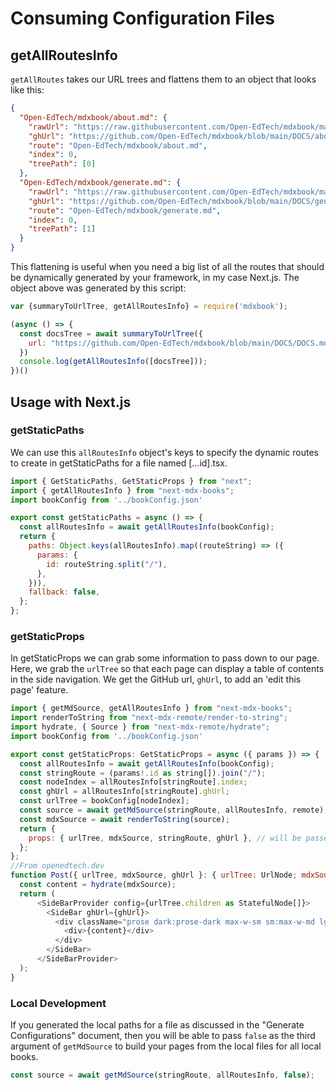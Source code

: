 # Consuming Configuration Files

## getAllRoutesInfo
`getAllRoutes` takes our URL trees and flattens them to an object that looks like this: 
```json
{
  "Open-EdTech/mdxbook/about.md": {
    "rawUrl": "https://raw.githubusercontent.com/Open-EdTech/mdxbook/main/DOCS/about.md",
    "ghUrl": "https://github.com/Open-EdTech/mdxbook/blob/main/DOCS/about.md",
    "route": "Open-EdTech/mdxbook/about.md",
    "index": 0,
    "treePath": [0]
  },
  "Open-EdTech/mdxbook/generate.md": {
    "rawUrl": "https://raw.githubusercontent.com/Open-EdTech/mdxbook/main/DOCS/generate.md",
    "ghUrl": "https://github.com/Open-EdTech/mdxbook/blob/main/DOCS/generate.md",
    "route": "Open-EdTech/mdxbook/generate.md",
    "index": 0,
    "treePath": [1]
  }
}
```
This flattening is useful when you need a big list of all the routes that should be dynamically generated by your framework, in my case Next.js. The object above was generated by this script: 
```js
var {summaryToUrlTree, getAllRoutesInfo} = require('mdxbook');

(async () => {
  const docsTree = await summaryToUrlTree({
    url: "https://github.com/Open-EdTech/mdxbook/blob/main/DOCS/DOCS.md",
  })
  console.log(getAllRoutesInfo([docsTree]));
})()
```

## Usage with Next.js

### getStaticPaths
We can use this `allRoutesInfo` object's keys to specify the dynamic routes to create in getStaticPaths for a file named [...id].tsx.
```js
import { GetStaticPaths, GetStaticProps } from "next";
import { getAllRoutesInfo } from "next-mdx-books";
import bookConfig from '../bookConfig.json'

export const getStaticPaths = async () => {
  const allRoutesInfo = await getAllRoutesInfo(bookConfig);
  return {
    paths: Object.keys(allRoutesInfo).map((routeString) => ({
      params: {
        id: routeString.split("/"),
      },
    })),
    fallback: false,
  };
};
```
### getStaticProps
In getStaticProps we can grab some information to pass down to our page. Here, we grab the `urlTree` so that each page can display a table of contents in the side navigation. We get the GitHub url, `ghUrl`, to add an 'edit this page' feature. 
```js
import { getMdSource, getAllRoutesInfo } from "next-mdx-books";
import renderToString from "next-mdx-remote/render-to-string";
import hydrate, { Source } from "next-mdx-remote/hydrate";
import bookConfig from '../bookConfig.json'

export const getStaticProps: GetStaticProps = async ({ params }) => {
  const allRoutesInfo = await getAllRoutesInfo(bookConfig);
  const stringRoute = (params!.id as string[]).join("/");
  const nodeIndex = allRoutesInfo[stringRoute].index;
  const ghUrl = allRoutesInfo[stringRoute].ghUrl;
  const urlTree = bookConfig[nodeIndex];
  const source = await getMdSource(stringRoute, allRoutesInfo, remote);
  const mdxSource = await renderToString(source);
  return {
    props: { urlTree, mdxSource, stringRoute, ghUrl }, // will be passed to the page component as props
  };
};
//From openedtech.dev
function Post({ urlTree, mdxSource, ghUrl }: { urlTree: UrlNode; mdxSource: Source, ghUrl: string }) {
  const content = hydrate(mdxSource);
  return (
      <SideBarProvider config={urlTree.children as StatefulNode[]}>
        <SideBar ghUrl={ghUrl}>
          <div className="prose dark:prose-dark max-w-sm sm:max-w-md lg:max-w-xl xl:max-w-2xl m-auto px-2 flex-1 ">
            <div>{content}</div>
          </div>
        </SideBar>
      </SideBarProvider>
  );
}
```
### Local Development
If you generated the local paths for a file as discussed in the "Generate Configurations" document, then you will be able to pass `false` as the third argument of `getMdSource` to build your pages from the local files for all local books.
```js
const source = await getMdSource(stringRoute, allRoutesInfo, false);
```